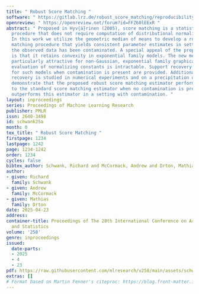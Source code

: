 ```yaml
---
title: " Robust Score Matching "
software: " https://gitlab.lrz.de/robust_score_matching/reproducibility "
openreview: " https://openreview.net/forum?id=FFZ60lEExR "
abstract: " Proposed in Hyv{ä}rinen (2005), score matching is a statistical estimation
  procedure that does not require computation of distributional normalizing constants.
  In this work we utilize the geometric median of means to develop a robust score
  matching procedure that yields consistent parameter estimates in settings where
  the observed data has been contaminated. A special appeal of the proposed method
  is that it retains convexity in exponential family models. The new method is therefore
  particularly attractive for non-Gaussian, exponential family graphical models where
  evaluation of normalizing constants is intractable. Support recovery guarantees
  for such models when contamination is present are provided. Additionally, support
  recovery is studied in numerical experiments and on a precipitation dataset. We
  demonstrate that the proposed robust score matching estimator performs comparably
  to the standard score matching estimator when no contamination is present but greatly
  outperforms this estimator in a setting with contamination. "
layout: inproceedings
series: Proceedings of Machine Learning Research
publisher: PMLR
issn: 2640-3498
id: schwank25a
month: 0
tex_title: " Robust Score Matching "
firstpage: 1234
lastpage: 1242
page: 1234-1242
order: 1234
cycles: false
bibtex_author: Schwank, Richard and McCormack, Andrew and Drton, Mathias
author:
- given: Richard
  family: Schwank
- given: Andrew
  family: McCormack
- given: Mathias
  family: Drton
date: 2025-04-23
address:
container-title: Proceedings of The 28th International Conference on Artificial Intelligence
  and Statistics
volume: '258'
genre: inproceedings
issued:
  date-parts:
  - 2025
  - 4
  - 23
pdf: https://raw.githubusercontent.com/mlresearch/v258/main/assets/schwank25a/schwank25a.pdf
extras: []
# Format based on Martin Fenner's citeproc: https://blog.front-matter.io/posts/citeproc-yaml-for-bibliographies/
---
```


